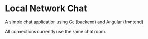 # Local Network Chat
A simple chat application using Go (backend) and Angular (frontend)

All connections currently use the same chat room.
